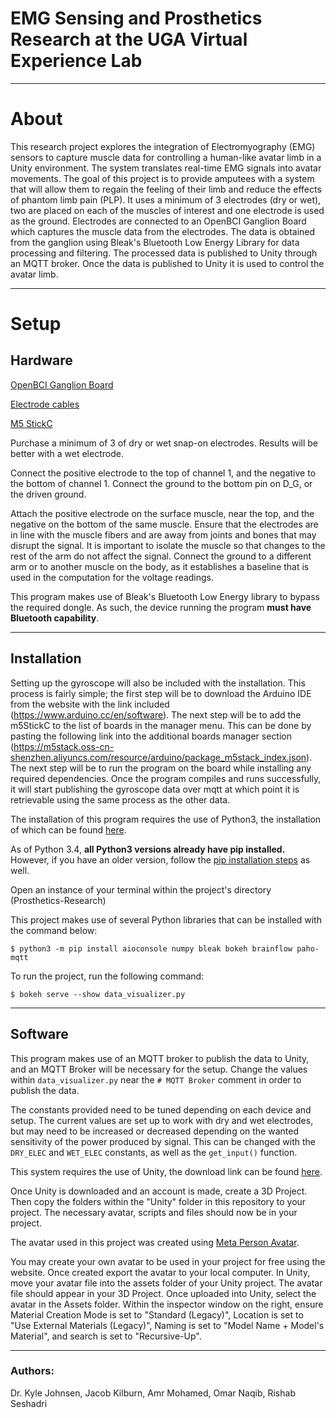 # EMG Sensing and Prosthetics Research at the UGA Virtual Experience Lab
___________________________________________________________

# About

This research project explores the integration of Electromyography (EMG) sensors to capture muscle data for controlling a human-like avatar limb in a Unity environment. The system 
translates real-time EMG signals into avatar movements. The goal of this project is to provide amputees with a system that will allow them to regain the feeling of their limb and 
reduce the effects of phantom limb pain (PLP). It uses a minimum of 3 electrodes (dry or wet), two are placed on each of the muscles of interest and one electrode is used as the 
ground. Electrodes are connected to an OpenBCI Ganglion Board which captures the muscle data from the electrodes. The data is obtained from the ganglion using Bleak's Bluetooth
Low Energy Library for data processing and filtering. The processed data is published to Unity through an MQTT broker. Once the data is published to Unity it is used to control the
avatar limb.

___________________________________________________________


# Setup

## Hardware
[OpenBCI Ganglion Board](https://shop.openbci.com/products/ganglion-board?utm_source=Google-Ads&utm_medium=g&utm_campaign=New_User_Prospecting&utm_adgroudp=New_User_Prospecting_-_dynamic_ad_group&utm_term=&gad_source=1&gclid=CjwKCAiAvdCrBhBREiwAX6-6Uu9az7JFnPIeuNssjLoS34EtB_0Akm6FYNOwoDYpc4Nf-gGQWIKaOhoCRF0QAvD_BwE)

[Electrode cables](https://shop.openbci.com/products/emg-ecg-snap-electrode-cables?variant=37345654079646)

[M5 StickC](https://shop.m5stack.com/products/stick-c)

Purchase a minimum of 3 of dry or wet snap-on electrodes. Results will be better with a wet electrode.

Connect the positive electrode to the top of channel 1, and the negative to the bottom of channel 1. Connect the
ground to the bottom pin on D_G, or the driven ground. 

Attach the positive electrode on the surface muscle, near the top, and the negative on the bottom
of the same muscle. Ensure that the electrodes are in line with the muscle fibers and are away from joints and bones that
may disrupt the signal. It is important to isolate the muscle so that changes to the rest of the arm do not affect the signal.
Connect the ground to a different arm or to another muscle on the body, as it establishes a baseline that is used in the
computation for the voltage readings.

This program makes use of Bleak's Bluetooth Low Energy library to bypass the required dongle. As such, the 
device running the program __must have Bluetooth capability__.

-----------------------------------------------------------

## Installation

Setting up the gyroscope will also be included with the installation. This process is fairly simple; the first step will be to download the Arduino IDE from the website with the link included (https://www.arduino.cc/en/software). The next step will be to add the m5StickC to the list of boards in the manager menu. This can be done by pasting the following link into the additional boards manager section (https://m5stack.oss-cn-shenzhen.aliyuncs.com/resource/arduino/package_m5stack_index.json). The next step will be to run the program on the board while installing any required dependencies. Once the program compiles and runs successfully, it will start publishing the gyroscope data over mqtt at which point it is retrievable using the same process as the other data.

The installation of this program requires the use of Python3, the installation of which
can be found [here](https://realpython.com/installing-python/#how-to-install-python-on-windows).

As of Python 3.4, __all Python3 versions already have pip installed.__ However, if you have
an older version, follow the [pip installation steps](https://pip.pypa.io/en/stable/installation/) as well.

Open an instance of your terminal within the project's directory (Prosthetics-Research)


This project makes use of several Python libraries that can be installed with the command below:

`$ python3 -m pip install aioconsole numpy bleak bokeh brainflow paho-mqtt`


To run the project, run the following command:

`$ bokeh serve --show data_visualizer.py`

-----------------------------------------------------------

## Software

This program makes use of an MQTT broker to publish the data to Unity, and an MQTT Broker
will be necessary for the setup. Change the values within `data_visualizer.py` near the
`# MQTT Broker` comment in order to publish the data. 

The constants provided need to be tuned depending on each device and setup. The current values are
set up to work with dry and wet electrodes, but may need to be increased or decreased depending on the
wanted sensitivity of the power produced by signal. This can be changed with the `DRY_ELEC` and `WET_ELEC`
constants, as well as the `get_input()` function.

This system requires the use of Unity, the download link can be found [here](https://unity.com/download).

Once Unity is downloaded and an account is made, create a 3D Project. Then copy the folders within the "Unity" folder in this repository to your project. The necessary avatar,
scripts and files should now be in your project. 

The avatar used in this project was created using [Meta Person Avatar](https://avatarsdk.com/).

You may create your own avatar to be used in your project for free using the website. Once created export the avatar to your local computer. In Unity, move your avatar file into
the assets folder of your Unity project. The avatar file should appear in your 3D Project. Once uploaded into Unity, select the avatar in the Assets folder. Within the inspector 
window on the right, ensure Material Creation Mode is set to "Standard (Legacy)", Location is set to "Use External Materials (Legacy)", Naming is set to "Model Name + Model's 
Material", and search is set to "Recursive-Up".


___________________________________________________________

### Authors:
Dr. Kyle Johnsen, Jacob Kilburn, Amr Mohamed, Omar Naqib, Rishab Seshadri

